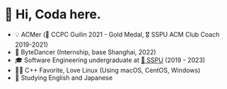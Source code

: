 # 👋 Hi, Coda here.

* 💡 ACMer (🥇 CCPC Guilin 2021 - Gold Medal, 🎖 SSPU ACM Club Coach 2019-2021)
* 🧳 ByteDancer (Internship, base Shanghai, 2022)
* 🎓 Software Engineering undergraduate at [🏫 SSPU](https://sspu.edu.cn/) (2019 - 2023)
* 👨‍💻 C++ Favorite, Love Linux (Using macOS, CentOS, Windows)
* 🎏 Studying English and Japanese

